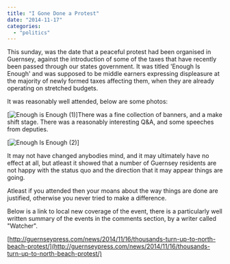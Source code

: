 ```yaml
---
title: "I Gone Done a Protest"
date: "2014-11-17"
categories: 
  - "politics"
---
```


This sunday, was the date that a peaceful protest had been organised in Guernsey, against the introduction of some of the taxes that have recently been passed through our states government. It was titled 'Enough Is Enough' and was supposed to be middle earners expressing displeasure at the majority of newly formed taxes affecting them, when they are already operating on stretched budgets.

It was reasonably well attended, below are some photos:

[![Enough is Enough (1)](/images/enough-is-enough_9001.jpg)]There was a fine collection of banners, and a make shift stage. There was a reasonably interesting Q&A, and some speeches from deputies.

[![Enough Is Enough (2)](/images/Protest-6476015_90011.jpg)]

It may not have changed anybodies mind, and it may ultimately have no effect at all, but atleast it showed that a number of Guernsey residents are not happy with the status quo and the direction that it may appear things are going.

Atleast if you attended then your moans about the way things are done are justified, otherwise you never tried to make a difference.

Below is a link to local new coverage of the event, there is a particularly well written summary of the events in the comments section, by a writer called "Watcher".

[http://guernseypress.com/news/2014/11/16/thousands-turn-up-to-north-beach-protest/](http://guernseypress.com/news/2014/11/16/thousands-turn-up-to-north-beach-protest/)
